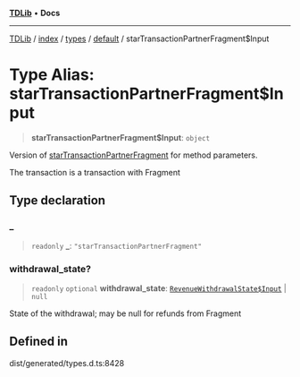 [**TDLib**](../../../../../../README.md) • **Docs**

***

[TDLib](../../../../../../modules.md) / [index](../../../../../README.md) / [types](../../../README.md) / [default](../README.md) / starTransactionPartnerFragment$Input

# Type Alias: starTransactionPartnerFragment$Input

> **starTransactionPartnerFragment$Input**: `object`

Version of [starTransactionPartnerFragment](starTransactionPartnerFragment.md) for method parameters.

The transaction is a transaction with Fragment

## Type declaration

### \_

> `readonly` **\_**: `"starTransactionPartnerFragment"`

### withdrawal\_state?

> `readonly` `optional` **withdrawal\_state**: [`RevenueWithdrawalState$Input`](RevenueWithdrawalState$Input.md) \| `null`

State of the withdrawal; may be null for refunds from Fragment

## Defined in

dist/generated/types.d.ts:8428
